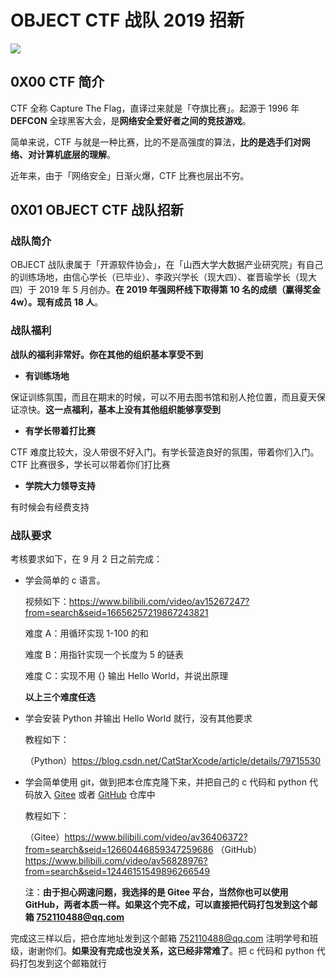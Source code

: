 # OBJECT CTF 战队 2019 招新



![](https://upload-images.jianshu.io/upload_images/15548795-51a6e6cad2f70ead.png?imageMogr2/auto-orient/strip%7CimageView2/2/w/1240)





## 0X00 CTF 简介



CTF 全称 Capture The Flag，直译过来就是「夺旗比赛」。起源于 1996 年 **DEFCON** 全球黑客大会，是**网络安全爱好者之间的竞技游戏**。



简单来说，CTF 与就是一种比赛，比的不是高强度的算法，**比的是选手们对网络、对计算机底层的理解**。



近年来，由于「网络安全」日渐火爆，CTF 比赛也层出不穷。





## 0X01 OBJECT CTF 战队招新



### 战队简介



OBJECT 战队隶属于「开源软件协会」，在「山西大学大数据产业研究院」有自己的训练场地，由信心学长（已毕业）、李政兴学长（现大四）、崔晋瑜学长（现大四）于 2019 年 5 月创办。**在 2019 年强网杯线下取得第 10 名的成绩（赢得奖金 4w）。现有成员 18 人**。



### 战队福利



**战队的福利非常好。你在其他的组织基本享受不到**



+ **有训练场地**

保证训练氛围，而且在期末的时候，可以不用去图书馆和别人抢位置，而且夏天保证凉快。**这一点福利，基本上没有其他组织能够享受到**



+ **有学长带着打比赛**

CTF 难度比较大，没人带很不好入门。有学长营造良好的氛围，带着你们入门。CTF 比赛很多，学长可以带着你们打比赛



+ **学院大力领导支持**

有时候会有经费支持



### 战队要求



考核要求如下，在 9 月 2 日之前完成：



+ 学会简单的 c 语言。

  视频如下：https://www.bilibili.com/video/av15267247?from=search&seid=16656257219867243821
  
  难度 A：用循环实现 1-100 的和
  
  难度 B：用指针实现一个长度为 5 的链表
  
  难度 C：实现不用 {} 输出 Hello World，并说出原理
  
  
  
  **以上三个难度任选**





+ 学会安装 Python 并输出 Hello World 就行，没有其他要求

  教程如下：

  （Python）https://blog.csdn.net/CatStarXcode/article/details/79715530





+ 学会简单使用 git，做到把本仓库克隆下来，并把自己的 c 代码和 python 代码放入 [Gitee](https://gitee.com/) 或者 [GitHub](github.com) 仓库中

  教程如下：

  （Gitee）https://www.bilibili.com/video/av36406372?from=search&seid=12660446859347259686 （GitHub）https://www.bilibili.com/video/av56828976?from=search&seid=12446151549896266549
  
  
  
  注：**由于担心网速问题，我选择的是 Gitee 平台，当然你也可以使用 GitHub，两者本质一样。如果这个完不成，可以直接把代码打包发到这个邮箱  752110488@qq.com**





完成这三样以后，把仓库地址发到这个邮箱 752110488@qq.com 注明学号和班级，谢谢你们。**如果没有完成也没关系，这已经非常难了**。把 c 代码和 python 代码打包发到这个邮箱就行













